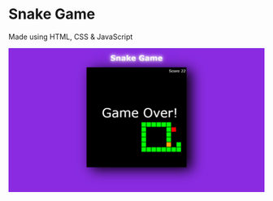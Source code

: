 # Snake Game
Made using HTML, CSS & JavaScript 

![Snake Game 2022](img.png?raw=true "Snake Game 2022")
